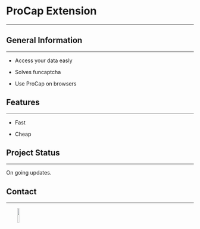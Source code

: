 <h1>ProCap Extension</h1>
<hr><h2>General Information</h2>
<hr><ul>
<li>Access your data easly</li>
</ul><ul>
<li>Solves funcaptcha</li>
</ul><ul>
<li>Use ProCap on browsers</li>
</ul><h2>Features</h2>
<hr><ul>
<li>Fast</li>
</ul><ul>
<li>Cheap</li>
</ul><h2>Project Status</h2>
<hr><p>On going updates.</p><h2>Contact</h2>
<hr><p><span style="margin-right: 30px;"></span><a href="https://github.com/VirusNoirrr"><img target="_blank" src="https://cdn.jsdelivr.net/gh/devicons/devicon/icons/github/github-original.svg" style="width: 10%;"></a></p>
